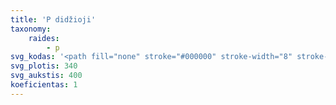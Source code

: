 ```yaml
---
title: 'P didžioji'
taxonomy:
    raides:
        - p
svg_kodas: '<path fill="none" stroke="#000000" stroke-width="8" stroke-linecap="round" stroke-linejoin="round" stroke-miterlimit="10" d="M197.8,54.3c0,0-105.5,208.6-124.1,235c-20.6,29.2-38.1,19.3-22.6-12.7C66.5,244.8,207,87.3,221.2,71.9c27.6-29.6,47.6-20.2,40.5,8.2c-7.1,28.5-56.3,105.4-104.1,96.8"/>'
svg_plotis: 340
svg_aukstis: 400
koeficientas: 1
---
```


